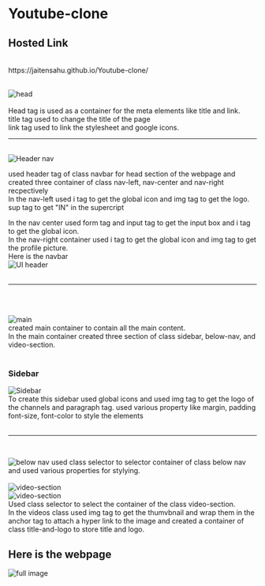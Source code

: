 # Youtube-clone
<h2>Hosted Link</h2><br>
https://jaitensahu.github.io/Youtube-clone/<br><br>


![head](https://github.com/jaitensahu/Youtube-clone/assets/127736781/de260c0c-3c77-4fc0-a86a-8f7898b49c4e)
<br><br>
Head tag is used as a container for the meta elements like title and link.<br>
title tag used to change the title of the page<br>
link tag used to link the stylesheet and google icons.<br><hr><br>
![Header nav](https://github.com/jaitensahu/Youtube-clone/assets/127736781/a43a9cd0-9b3a-4f9d-bbdb-56f374dcf7d6)

used header tag of class navbar for head section of the webpage and created three container of class nav-left, nav-center and nav-right recpectively<br>
In the nav-left used i tag to get the global icon and img tag to get the logo. sup tag to get "IN" in the supercript <br>

In the nav center used form tag and input tag to get the input box and i tag to get the global icon.<br>
In the nav-right container used i tag to get the global icon and img tag to get the profile picture.<br>
Here is the navbar <br>
![UI header](https://github.com/jaitensahu/Youtube-clone/assets/127736781/7e2f065c-c2ea-4262-a2ef-9edf27a17cb4)
<br><br><hr><br><br>

![main](https://github.com/jaitensahu/Youtube-clone/assets/127736781/bd949e17-35a5-40f8-9617-165cefafaa07)
<br>
created main container to contain all the main content.<br>
In the main container created three section of class sidebar, below-nav, and video-section.<br>
<br>

<h3>Sidebar</h3>

![Sidebar](https://github.com/jaitensahu/Youtube-clone/assets/127736781/28d5a9af-83c4-422b-8eeb-04ba7838435e)
<br>
To create this sidebar used global icons and used img tag to get the logo of the channels and paragraph tag. used various property like margin, padding font-size, font-color to style the elements<br>
<br><hr><br>

![below nav](https://github.com/jaitensahu/Youtube-clone/assets/127736781/7c000be5-9c03-4003-a0cc-ecc57e886e1a)
used class selector to selector container of class below nav and used various properties for stylying.<br>
<br>
![video-section](https://github.com/jaitensahu/Youtube-clone/assets/127736781/f5d2d080-6d61-49d0-b77f-4ae238ee5f27)<br>
![video-section](https://github.com/jaitensahu/Youtube-clone/assets/127736781/ba84c6bc-232c-41df-9f9f-7fd7721520c9)<br>
Used class selector to select the container of the class video-section.<br>
In the videos class used img tag to get the thumvbnail and wrap them in the anchor tag to attach a hyper link to the image and created a container of class title-and-logo to store title and logo. 
<br>

<h2>Here is the webpage</h2>

![full image](https://github.com/jaitensahu/Youtube-clone/assets/127736781/73ea81f2-7a08-4148-a5ef-3483d81bdf24)

